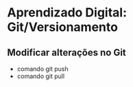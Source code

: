 # Aprendizado Digital: Git/Versionamento

## Modificar alterações no Git

- comando git push
- comando git pull
